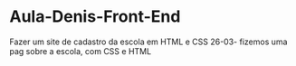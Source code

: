 # Aula-Denis-Front-End
Fazer um site de cadastro da escola em HTML e CSS
26-03- fizemos uma pag sobre a escola, com CSS e HTML
